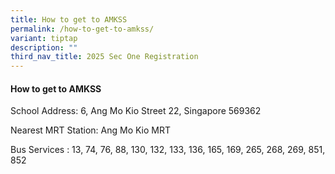 ```yaml
---
title: How to get to AMKSS
permalink: /how-to-get-to-amkss/
variant: tiptap
description: ""
third_nav_title: 2025 Sec One Registration
---
```

<h4>How to get to AMKSS</h4>
<p>School Address: 6, Ang Mo Kio Street 22, Singapore 569362</p>
<p>Nearest MRT Station: Ang Mo Kio MRT</p>
<p>Bus Services : 13, 74, 76, 88, 130, 132, 133, 136, 165, 169, 265, 268,
269, 851, 852</p>
<p></p>